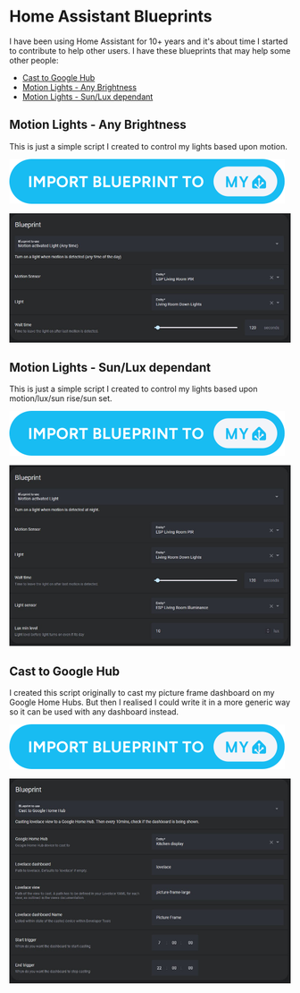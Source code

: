 # Home Assistant Blueprints

I have been using Home Assistant for 10+ years and it's about time I started to contribute to help other users. 
I have these blueprints that may help some other people:

* [Cast to Google Hub](#cast-to-google-hub)
* [Motion Lights - Any Brightness](#motion-lights-any)
* [Motion Lights - Sun/Lux dependant](#motion-lights-sun-lux)

##  <a name="motion-lights-any"/> Motion Lights - Any Brightness
This is just a simple script I created to control my lights based upon motion.

[![Add Blueprint](/images/blueprint_import.svg)](https://my.home-assistant.io/redirect/blueprint_import/?blueprint_url=)

![Automation Example](/images/blueprint-light-any.jpg)

## <a name="motion-lights-sun-lux"/> Motion Lights - Sun/Lux dependant
This is just a simple script I created to control my lights based upon motion/lux/sun rise/sun set.

[![Add Blueprint](/images/blueprint_import.svg)](https://my.home-assistant.io/redirect/blueprint_import/?blueprint_url=)

![Automation Example](/images/blueprint-light-lux.jpg)

## <a name="cast-to-google-hub"/> Cast to Google Hub
I created this script originally to cast my picture frame dashboard on my Google Home Hubs. But then I realised I could write it in a more generic way so it can be used with any dashboard instead.

[![Add Blueprint](/images/blueprint_import.svg)](https://my.home-assistant.io/redirect/blueprint_import/?blueprint_url=)

![Automation Example](/images/blueprint-cast-google-dashboard.jpg)